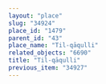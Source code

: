 ```yaml
---
layout: "place"
slug: "34924"
place_id: "1479"
parent_id: "43"
place_name: "Til-qāqulli"
related_objects: "6690"
title: "Til-qāqulli"
previous_item: "34927"
---
```

